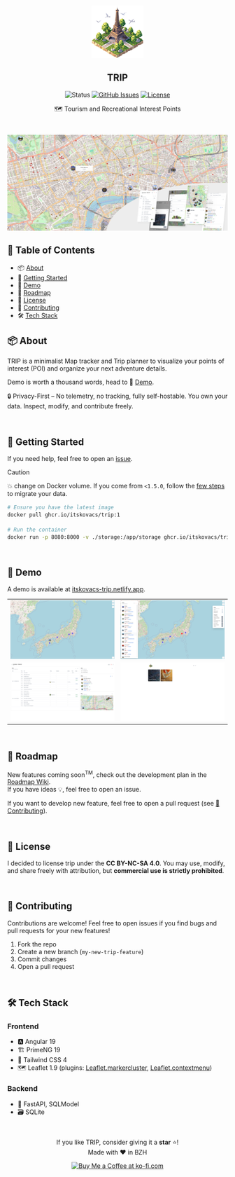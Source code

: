 <p align="center"><img width="120" src="./src/public/favicon.png"></p>
<h2 align="center">TRIP</h2>

<div align="center">

![Status](https://img.shields.io/badge/status-active-success?style=for-the-badge)
[![GitHub Issues](https://img.shields.io/github/issues/itskovacs/trip?style=for-the-badge&color=ededed)](https://github.com/itskovacs/trip/issues)
[![License](https://img.shields.io/badge/license-_CC_BY_NC_SA_4.0-2596be?style=for-the-badge)](/LICENSE)

</div>

<p align="center">🗺️ Tourism and Recreational Interest Points </p>
<br>

<div align="center">

![TRIP Planning](./.github/screenshot.png)

</div>

## 📝 Table of Contents

- 📦 [About](#about)
- 🌱 [Getting Started](#getting_started)
- 📸 [Demo](#Demo)
- 🚧 [Roadmap](#Roadmap)
- 📜 [License](#License)
- 🤝 [Contributing](#Contributing)
- 🛠️ [Tech Stack](#techstack)

## 📦 About <a name = "about"></a>

TRIP is a minimalist Map tracker and Trip planner to visualize your points of interest (POI) and organize your next adventure details.

Demo is worth a thousand words, head to 📸 [Demo](#Demo).  

🔒 Privacy-First – No telemetry, no tracking, fully self-hostable. You own your data. Inspect, modify, and contribute freely.

<br>

## 🌱 Getting Started <a name = "getting_started"></a>

If you need help, feel free to open an [issue](https://github.com/itskovacs/trip/issues).

> [!CAUTION]
> :boom: change on Docker volume. If you come from `<1.5.0`, follow the [few steps](https://github.com/itskovacs/trip/releases/tag/1.5.0) to migrate your data.

```bash
# Ensure you have the latest image
docker pull ghcr.io/itskovacs/trip:1

# Run the container
docker run -p 8080:8000 -v ./storage:/app/storage ghcr.io/itskovacs/trip:1
```

<br>

## 📸 Demo <a name = "demo"></a>

A demo is available at [itskovacs-trip.netlify.app](https://itskovacs-trip.netlify.app/).

<div align="center">

|         |         |
|:-------:|:-------:|
| ![](./.github/sc_map.png) | ![](./.github/sc_map_filters_list.png) |
| ![](./.github/sc_trip.png) | ![](./.github/sc_trips.png) |

</div>

<br>

## 🚧 Roadmap <a name = "roadmap"></a>

New features coming soon<sup>TM</sup>, check out the development plan in the [Roadmap Wiki](https://github.com/itskovacs/trip/wiki/Roadmap).  
If you have ideas 💡, feel free to open an issue.

If you want to develop new feature, feel free to open a pull request (see [🤝 Contributing](#contributing)).

<br>

## 📜 License <a name = "license"></a>

I decided to license trip under the **CC BY-NC-SA 4.0**. You may use, modify, and share freely with attribution, but **commercial use is strictly prohibited**.

<br>

## 🤝 Contributing <a name = "contributing"></a>

Contributions are welcome! Feel free to open issues if you find bugs and pull requests for your new features!

1. Fork the repo
2. Create a new branch (`my-new-trip-feature`)
3. Commit changes
4. Open a pull request

<br>

## 🛠️ Tech Stack <a name = "techstack"></a>

### **Frontend**

- 🅰️ Angular 19
- 🏗️ PrimeNG 19
- 🎨 Tailwind CSS 4
- 🗺️ Leaflet 1.9 (plugins: [Leaflet.markercluster](https://github.com/Leaflet/Leaflet.markercluster), [Leaflet.contextmenu](https://github.com/aratcliffe/Leaflet.contextmenu))

### **Backend**

- 🐍 FastAPI, SQLModel
- 🗃️ SQLite

<br>


<div align="center">

If you like TRIP, consider giving it a **star** ⭐!  
Made with ❤️ in BZH  

<a href='https://ko-fi.com/itskovacs' target='_blank'><img height='36' style='border:0px;height:36px;' src='https://storage.ko-fi.com/cdn/kofi1.png' border='0' alt='Buy Me a Coffee at ko-fi.com' /></a>  
</div>
